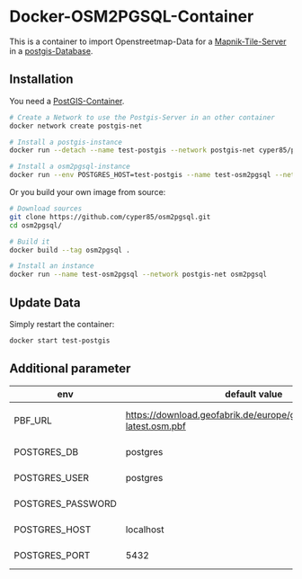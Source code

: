 # Docker-OSM2PGSQL-Container

This is a container to import Openstreetmap-Data for a [Mapnik-Tile-Server](https://cloud.docker.com/repository/docker/cyper85/mapnik/) in a [postgis-Database](https://cloud.docker.com/repository/docker/cyper85/postgis/).


## Installation

You need a [PostGIS-Container](https://github.com/cyper85/postgis).

```bash
# Create a Network to use the Postgis-Server in an other container
docker network create postgis-net

# Install a postgis-instance
docker run --detach --name test-postgis --network postgis-net cyper85/postgis

# Install a osm2pgsql-instance
docker run --env POSTGRES_HOST=test-postgis --name test-osm2pgsql --network postgis-net cyper85/osm2pgsql
```

Or you build your own image from source:

```bash
# Download sources
git clone https://github.com/cyper85/osm2pgsql.git
cd osm2pgsql/

# Build it
docker build --tag osm2pgsql .

# Install an instance
docker run --name test-osm2pgsql --network postgis-net osm2pgsql
```

## Update Data
Simply restart the container:

```bash
docker start test-postgis 
```

## Additional parameter

env | default value | description 
------------ | ------------- | -------------
PBF_URL | https://download.geofabrik.de/europe/germany/thueringen-latest.osm.pbf | URL to PBF-File to import
POSTGRES_DB | postgres | Database-Name
POSTGRES_USER | postgres | Database-User
POSTGRES_PASSWORD |  | Database-Password
POSTGRES_HOST | localhost | Database-Hostname
POSTGRES_PORT | 5432 | Database-Port